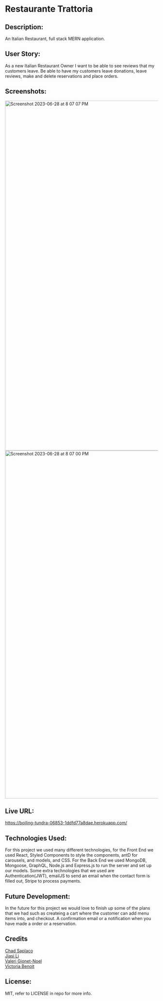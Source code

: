 # Restaurante Trattoria

## Description:
An Italian Restaurant, full stack MERN application. 

## User Story:
As a new Italian Restaurant Owner 
I want to be able to see reviews that my customers leave.
Be able to have my customers leave donations, leave reviews, make and delete reservations and place orders. 

## Screenshots:
<img width="1148" alt="Screenshot 2023-06-28 at 8 07 07 PM" src="https://github.com/Valerigionetnoel/Restaurante-Trattoria/assets/109821108/9ec8ee03-9006-4f58-85d7-4ecfd5919b2b">

<img width="1142" alt="Screenshot 2023-06-28 at 8 07 00 PM" src="https://github.com/Valerigionetnoel/Restaurante-Trattoria/assets/109821108/2d8b6ef8-316a-43cc-8e88-50b4fc162351">

## Live URL:
https://boiling-tundra-06853-1ddfd77a8dae.herokuapp.com/

## Technologies Used:
For this project we used many different technologies, for the Front End we used React, Styled Components to style the components, antD for carousels, and models, and CSS. For the Back End we used MongoDB, Mongoose, GraphQL, Node.js and Express.js to run the server and set up our models. Some extra technologies that we used are Authentication(JWT), emailJS to send an email when the contact form is filled out, Stripe to process payments. 

## Future Development:
In the future for this project we would love to finish up some of the plans that we had such as createing a cart where the customer can add menu items into, and checkout. A confirmation email or a notification when you have made a order or a reservation.


## Credits

[Chad Saplaco](https://github.com/APOLAKl)<br>
[Jiasi Li](https://github.com/Jiasisi)<br>
[Valeri Gionet-Noel](https://github.com/Valerigionetnoel)<br>
[Victoria Benoit](https://github.com/roseandlily33)<br>

## License:
MIT, refer to LICENSE in repo for more info.
